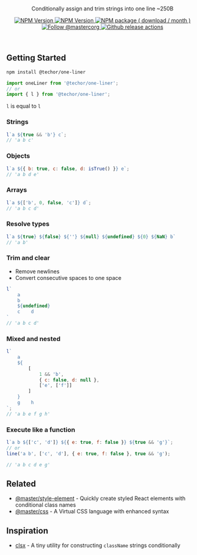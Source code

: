 <br>
<div align="center">

<p align="center">Conditionally assign and trim strings into one line ~250B</p>

<p align="center">
    <a aria-label="overview" href="https://github.com/1aron/utils">
        <picture>
            <source media="(prefers-color-scheme: dark)" srcset="https://img.shields.io/badge/%E2%AC%85%20back-%20?color=212022&style=for-the-badge">
            <source media="(prefers-color-scheme: light)" srcset="https://img.shields.io/badge/%E2%AC%85%20back-%20?color=f6f7f8&style=for-the-badge">
            <img alt="NPM Version" src="https://img.shields.io/badge/%E2%AC%85%20back-%20?color=f6f7f8&style=for-the-badge">
        </picture>
    </a>
    <a aria-label="GitHub release (latest by date including pre-releases)" href="https://github.com/1aron/utils/releases">
        <picture>
            <source media="(prefers-color-scheme: dark)" srcset="https://img.shields.io/github/v/release/1aron/utils?include_prereleases&color=212022&label=&style=for-the-badge&logo=github&logoColor=fff">
            <source media="(prefers-color-scheme: light)" srcset="https://img.shields.io/github/v/release/1aron/utils?include_prereleases&color=f6f7f8&label=&style=for-the-badge&logo=github&logoColor=%23000">
            <img alt="NPM Version" src="https://img.shields.io/github/v/release/1aron/utils?include_prereleases&color=f6f7f8&label=&style=for-the-badge&logo=github">
        </picture>
    </a>
    <a aria-label="NPM Package" href="https://www.npmjs.com/package/@techor/one-liner">
        <picture>
            <source media="(prefers-color-scheme: dark)" srcset="https://img.shields.io/npm/dm/@techor/one-liner?color=212022&label=%20&logo=npm&style=for-the-badge">
            <source media="(prefers-color-scheme: light)" srcset="https://img.shields.io/npm/dm/@techor/one-liner?color=f6f7f8&label=%20&logo=npm&style=for-the-badge">
            <img alt="NPM package ( download / month )" src="https://img.shields.io/npm/dm/@techor/one-liner?color=f6f7f8&label=%20&logo=npm&style=for-the-badge">
        </picture>
    </a>
    <a aria-label="Follow @aron1tw" href="https://twitter.com/aron1tw">
        <picture>
            <source media="(prefers-color-scheme: dark)" srcset="https://img.shields.io/static/v1?label=%20&message=twitter&color=212022&logo=twitter&style=for-the-badge">
            <source media="(prefers-color-scheme: light)" srcset="https://img.shields.io/static/v1?label=%20&message=twitter&color=f6f7f8&logo=twitter&style=for-the-badge">
            <img alt="Follow @mastercorg" src="https://img.shields.io/static/v1?label=%20&message=twitter&color=f6f7f8&logo=twitter&style=for-the-badge">
        </picture>
    </a>
    <a aria-label="Github Actions" href="https://github.com/1aron/utils/actions/workflows/release.yml">
        <picture>
            <source media="(prefers-color-scheme: dark)" srcset="https://img.shields.io/github/actions/workflow/status/1aron/utils/release.yml?branch=main&label=%20&message=twitter&color=212022&logo=githubactions&style=for-the-badge">
            <source media="(prefers-color-scheme: light)" srcset="https://img.shields.io/github/actions/workflow/status/1aron/utils/release.yml?branch=main&label=%20&message=twitter&color=f6f7f8&logo=githubactions&style=for-the-badge&logoColor=%23000">
            <img alt="Github release actions" src="https://img.shields.io/github/actions/workflow/status/1aron/utils/release.yml?branch=main&label=%20&message=twitter&color=f6f7f8&logo=githubactions&style=for-the-badge&logoColor=%23000">
        </picture>
    </a>
</p>

</div>

<br>

## Getting Started
```sh
npm install @techor/one-liner
```

```js
import oneLiner from '@techor/one-liner';
// or
import { l } from '@techor/one-liner';
```
`l` is equal to `l`

### Strings
```js
l`a ${true && 'b'} c`;
// 'a b c'
```

### Objects
```js
l`a ${{ b: true, c: false, d: isTrue() }} e`;
// 'a b d e'
```

### Arrays
```js
l`a ${['b', 0, false, 'c']} d`;
// 'a b c d'
```

### Resolve types
```js
l`a ${true} ${false} ${''} ${null} ${undefined} ${0} ${NaN} b`
// 'a b'
```

### Trim and clear
- Remove newlines
- Convert consecutive spaces to one space
```js
l`
    a
    b
    ${undefined}
    c    d
`
// 'a b c d'
```

### Mixed and nested
```js
l`
    a
    ${
        [
            1 && 'b',
            { c: false, d: null },
            ['e', ['f']]
        ]
    }
    g    h
`;
// 'a b e f g h'
```

### Execute like a function
```js
l`a b ${['c', 'd']} ${{ e: true, f: false }} ${true && 'g'}`;
// or
line('a b', ['c', 'd'], { e: true, f: false }, true && 'g');

// 'a b c d e g'
```

## Related
- [@master/style-element](https://github.com/master-co/style-element) - Quickly create styled React elements with conditional class names
- [@master/css](https://github.com/master-co/css) - A Virtual CSS language with enhanced syntax

## Inspiration
- [clsx](https://github.com/lukeed/clsx) - A tiny utility for constructing `className` strings conditionally